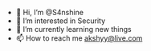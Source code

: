 - 👋 Hi, I’m @S4nshine
- 👀 I’m interested in Security
- 🌱 I’m currently learning new things 
- 📫 How to reach me akshyy@live.com
<!---
S4nshine/S4nshine is a ✨ special ✨ repository because its `README.md` (this file) appears on your GitHub profile.
You can click the Preview link to take a look at your changes.
--->
